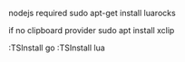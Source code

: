 


nodejs required
sudo apt-get install luarocks


if no clipboard provider
sudo apt install xclip

:TSInstall go
:TSInstall lua
